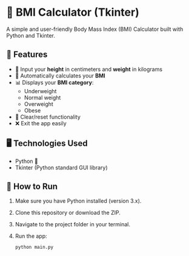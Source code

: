 # 🧮 BMI Calculator (Tkinter)

A simple and user-friendly Body Mass Index (BMI) Calculator built with Python and Tkinter.

## 🚀 Features

- 📏 Input your **height** in centimeters and **weight** in kilograms
- 🧠 Automatically calculates your **BMI**
- 📊 Displays your **BMI category**:
  - Underweight
  - Normal weight
  - Overweight
  - Obese
- 🔁 Clear/reset functionality
- ❌ Exit the app easily

## 🖥️ Technologies Used

- Python 🐍
- Tkinter (Python standard GUI library)

## 🧪 How to Run

1. Make sure you have Python installed (version 3.x).
2. Clone this repository or download the ZIP.
3. Navigate to the project folder in your terminal.
4. Run the app:

   ```bash
   python main.py
